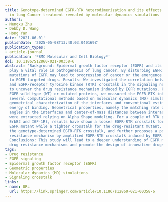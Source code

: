 ```yaml
---
title: Genotype-determined EGFR-RTK heterodimerization and its effects on drug resistance
  in lung Cancer treatment revealed by molecular dynamics simulations
authors:
- Mengxu Zhu
- Debby D. Wang
- Hong Yan
date: '2021-06-01'
publishDate: '2025-05-08T13:40:03.040169Z'
publication_types:
- article-journal
publication: '*BMC Molecular and Cell Biology*'
doi: 10.1186/S12860-021-00358-6
abstract: 'Background: Epidermal growth factor receptor (EGFR) and its signaling pathways
  play a vital role in pathogenesis of lung cancer. By disturbing EGFR signaling,
  mutations of EGFR may lead to progression of cancer or the emergence of resistance
  to EGFR-targeted drugs. Results: We investigated the correlation between EGFR mutations
  and EGFR-receptor tyrosine kinase (RTK) crosstalk in the signaling network, in order
  to uncover the drug resistance mechanism induced by EGFR mutations. For several
  EGFR wild type (WT) or mutated proteins, we measured the EGFR-RTK interactions using
  several computational methods based on molecular dynamics (MD) simulations, including
  geometrical characterization of the interfaces and conventional estimation of free
  energy of binding. Geometrical properties, namely the matching rate of atomic solid
  angles in the interfaces and center-of-mass distances between interacting atoms,
  were extracted relying on Alpha Shape modeling. For a couple of RTK partners (c-Met,
  ErbB2 and IGF-1R), results have shown a looser EGFR-RTK crosstalk for the drug-sensitive
  EGFR mutant while a tighter crosstalk for the drug-resistant mutant. It guarantees
  the genotype-determined EGFR-RTK crosstalk, and further proposes a potential drug
  resistance mechanism by amplified EGFR-RTK crosstalk induced by EGFR mutations.
  Conclusions: This study will lead to a deeper understanding of EGFR mutation-induced
  drug resistance mechanisms and promote the design of innovative drugs.'
tags:
- Drug resistance
- EGFR signaling
- Epidermal growth factor receptor (EGFR)
- Geometric properties
- Molecular dynamics (MD) simulations
- Signaling crosstalk
links:
- name: URL
  url: https://link.springer.com/article/10.1186/s12860-021-00358-6
---
```

